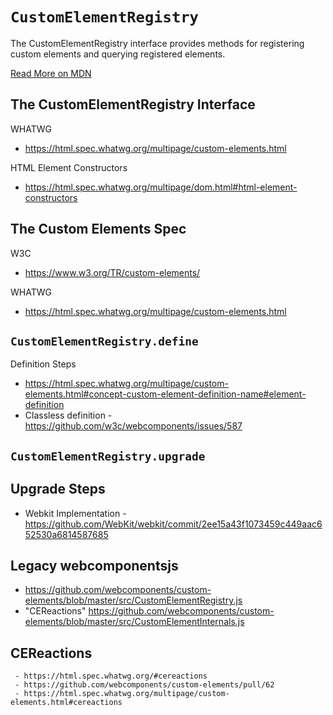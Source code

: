 # `CustomElementRegistry`

The CustomElementRegistry interface provides methods for registering custom elements and querying registered elements.

[Read More on MDN](https://developer.mozilla.org/en-US/docs/Web/API/CustomElementRegistry)


## The CustomElementRegistry Interface

WHATWG
  - https://html.spec.whatwg.org/multipage/custom-elements.html

HTML Element Constructors
  - https://html.spec.whatwg.org/multipage/dom.html#html-element-constructors


## The Custom Elements Spec

W3C
  - https://www.w3.org/TR/custom-elements/

WHATWG
  - https://html.spec.whatwg.org/multipage/custom-elements.html


## `CustomElementRegistry.define`

Definition Steps
  - https://html.spec.whatwg.org/multipage/custom-elements.html#concept-custom-element-definition-name#element-definition
  - Classless definition - https://github.com/w3c/webcomponents/issues/587


## `CustomElementRegistry.upgrade`

Upgrade Steps
  - 
  - Webkit Implementation - https://github.com/WebKit/webkit/commit/2ee15a43f1073459c449aac652530a6814587685


## Legacy webcomponentsjs

   - https://github.com/webcomponents/custom-elements/blob/master/src/CustomElementRegistry.js
   - "CEReactions" https://github.com/webcomponents/custom-elements/blob/master/src/CustomElementInternals.js


## CEReactions
     - https://html.spec.whatwg.org/#cereactions
     - https://github.com/webcomponents/custom-elements/pull/62
     - https://html.spec.whatwg.org/multipage/custom-elements.html#cereactions
